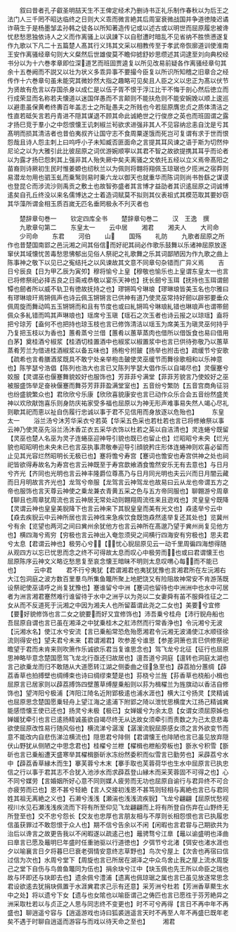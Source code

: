 <!-- { "loadSidebar": true } -->
　　叙曰昔者孔子叡圣明喆天生不王俾定经术乃删诗书正礼乐制作春秋以为后王之法门人三千罔不昭达临终之日则大义乖而微言絶其后周室衰微战国并争道徳陵迟谲诈萌生于是杨墨邹孟孙韩之徒各以所知著造传记或以述古或以明世而屈原履忠被谗忧悲愁思独依诗人之义而作离骚上以讽諌下以自慰遭时暗乱不见省纳不胜愤懑遂复作九歌以下凡二十五篇楚人髙其行义玮其文采以相教传至于孝武帝恢廓道训使淮南王安作离骚经章句则大义粲然后世雄俊莫不瞻仰摅舒妙思缵述其词逮至刘向典校经书分以为十六巻孝章即位深道艺而班固贾逵复以所见改易前疑各作离骚经章句其余十五巻阙而不説又以壮为状义多乖异事不要撮今臣复以所识所知稽之旧章合之经传作十六巻章句虽未能究其微妙然大指之趣略可见矣且人臣之义以忠正为髙以伏节为贤故有危言以存国杀身以成仁是以伍子胥不恨于浮江比干不悔于剖心然后徳立而行成荣显而名称若夫懐道以迷国佯愚而不言颠则不能扶危则不能安婉娩以顺上逡巡以避患虽保黄耇终夀百年盖志士之所耻愚夫之所贱也今若屈原膺忠贞之质体清洁之性直若砥矢言若丹青进不隠其谋退不顾其命此诚絶世之行俊彦之英也而班固谓之露才扬巳竞于羣小之中怨恨懐王讥刺椒兰茍欲求进强非其人不见容纳忿恚自沈是亏其髙明而损其清洁者也昔伯夷叔齐让国守志不食周粟遂饿而死岂可复谓有求于世而恨怨哉且诗人怨主刺上曰呜呼小子未知臧否匪面命之言提其耳风谏之语于斯为切然仲尼论之以为大雅引此比彼屈原之词优游婉顺寕以其君不智之故欲提携其耳乎而论者以为露才扬巳怨刺其上强非其人殆失厥中矣夫离骚之文依托五经以立义焉帝髙阳之苗裔则诗厥初生民时惟姜嫄也纫秋兰以为佩则将翺将翔佩玉琼琚也夕揽洲之宿莽则易潜龙勿用也驷玉虬而乗鹥则易时乗六龙以御天也就重华而陈词则尚书咎繇之谋谟也登昆仑而涉流沙则禹贡之敷土也故智弥盛者其言博才益劭者其识逺屈原之词诚博逺矣自孔丘终没以来名儒博达之士着造词赋莫不拟则其仪表祖式其模范取其要妙窃其华藻所谓金相玉质百嵗无匹名垂罔极永不刋灭者也

　　楚辞章句巻一
　　钦定四库全书
　　楚辞章句巻二
　　汉　王逸　撰
　　九歌章句第二
　　东皇太一
　　云中居
　　湘君
　　湘夫人
　　大司命
　　少司命
　　东君
　　河伯
　　山
　　国殇
　　礼防
　　九歌者屈原之所作也昔楚国南郢之邑沅湘之间其俗信而好祀其祠必作歌乐鼓舞以乐诸神屈原放逐窜伏其域懐忧苦毒愁思怫郁出见俗人祭祀之礼歌舞之乐其词鄙陋因为作九歌之曲上陈事神之敬下以见已之寃结托之以风谏故其文意不同章句杂错而广异义焉
　　吉日兮辰良【日为甲乙辰为寅夘】穆将愉兮上皇【穆敬也愉乐也上皇谓东皇太一也言已将修祭祀必择吉良之日斋戒恭敬以宴乐天神也】抚长劒兮玉珥【抚持也玉珥谓劒镡也劒者所以威不轨卫有徳故抚持之也】璆锵鸣兮琳琅【璆琳琅皆美玉名也尔雅曰有璆琳琅玕焉锵佩声也诗云佩玉锵锵言已供神有道乃使灵巫常持好劒以辟邪要垂众佩周旋而舞动鸣五玉锵锵而和且有节度也或曰糺锵鸣兮琳琅糺错也琳琅声也谓帯劒佩众多糺错而鸣其声琳琅也】瑶席兮玉瑱【瑶石之次玉者也诗云报之以琼瑶】盍将把兮琼芳【盍何不也把持也琼玉枝也言已修饰清洁以瑶玉为席美玉为瑱灵巫何持乎乃复把玉枝以为香也】蕙肴蒸兮兰借【蕙肴以蕙草蒸肉也借所以借饭食也易曰借用白茅】奠桂酒兮椒浆【桂酒切桂置酒中也椒浆以椒置浆中也言已供待弥敬乃以蕙草蒸肴芳兰为借进桂酒椒浆以备五味也】扬枹兮拊皷【扬举也拊击也】疏缓节兮安歌【疏希也言肴膳酒浆既具不敢宁处亲举枹击皷使灵巫缓节而舞徐歌相和以乐神意也】陈竽瑟兮浩倡【陈列也浩大也言已又陈列竽瑟大倡作乐以自竭尽也】灵偃蹇兮姣服【灵谓巫也偃蹇舞貌姣好也服饰也】芳菲菲兮满堂【菲菲芳貌言乃使姣好之巫被服盛饰举足奋袂偃蹇而舞芬芳菲菲盈满堂室也】五音纷兮繁防【五音宫商角征羽也纷盛貌繁众也】君欣欣兮乐康【欣欣喜貌康安也言已动作众乐合会五音纷然盛羙神以欢欣猒饱喜乐则身防庆祐家受多福也屈原以为神无形声难事易失然人竭心尽礼则歇其祀而恵以祉自伤履行忠诚以事于君不见信用而身放逐以危殆也】
　　东皇太一
　　浴兰汤兮沐芳华采衣兮若英【华采五色采也若杜若也言已将修飨祭以事云神乃使灵巫先浴兰汤沐香芷衣五采华衣饰以杜若之英以自洁清也】灵连蜷兮既留【灵巫也楚人名巫为灵子连蜷巫迎神导引貌也既已也留止也】烂昭昭兮未央【烂光貌也昭昭明也未央未已也言巫执事肃敬奉迎导引顔貌矜庄形体连蜷神则欢喜必留而止见其光容烂然昭明长无极已也】蹇将憺兮寿宫【蹇词也憺安也寿宫供神之处也祠祀皆欲得寿故名为寿宫也言云神既至于寿宫歆飨酒食憺然安乐无有去意也】与日月兮齐光【齐同也光明也言云神丰隆爵位尊髙乃与日月同光明也夫云兴而日月闇云藏而日月明故言齐光也】龙驾兮帝服【龙驾言云神驾龙也故易曰云从龙也帝谓五方之帝也服饰也言天尊云神使之乗龙兼衣青黄五采之色与五方帝同服也】聊翺游兮周章【聊且也周章犹周流也言云神居无常处动则翺翔周流徃来且逰戏也】灵皇皇兮既降【灵谓云神也皇皇美貎降下也言云神来下其貎皇皇而美有光文也】猋逺举兮云中【猋去疾貎云中云神所居也言云神徃来急疾饮食既饱猋然逺举复还其处也】览冀州兮有余【览望也两河之间曰兾州余犹他方也言云神所在髙邈乃望于兾州尚复见他方也】横四海兮焉穷【穷极也言云神出入奄忽须臾之间横行四海安有穷极也】思夫君兮太息【君谓云神也】极劳心兮【忧心貎屈原见云一动千里周徧四海想得随从观四方以忘已忧思而念之终不可得故太息而叹心中极劳而也或曰君谓懐王也屈原陈序云神文义略讫愁思复至哀念懐王暗昧不明则太息叹喟心每而不能已也】
　　云中君
　　君不行兮夷犹【君谓湘君也夷犹犹豫也言湘君所在左沅湘右大江包洞庭之波方数百里羣鸟所集鱼鼈所聚上地肥饶又有险阻故神常安不肯游荡既设祭祀使巫请呼之尚复犹豫也】蹇谁留兮中洲【蹇词也留待也中洲洲中也水中可居者为洲言湘君蹇然难行谁留待于水中之洲乎以为尧以二女妻舜有苖不服舜徃征之二女从而不反道死于沅湘之中因为湘夫人也所留葢谓此尧之二女也】美要兮宜修【要好貌修饰也言二女之貌要而好又宜修饰也】沛吾乗兮桂舟【沛行貎舟船也吾屈原自谓也言已虽在湘泽之中犹乗桂木之舡沛然而行常香浄也】令沅湘兮无波【沅湘水名】使江水兮安流【言已乗船常恐危殆愿湘君令沅湘无波涌使江水顺径徐流则得安也】望夫君兮未来【君谓湘君】吹参差兮谁思【参差洞箫也言巳供修祭祀曕望于君而未肯来则吹箫作乐诚欲乐君当复谁思念也】驾飞龙兮北征【征行也屈原思神略毕意念楚国愿驾飞龙北行亟还归故居也】邅吾道兮洞庭【邅转也洞庭太湖也言己欲乗龙而归不敢随从大道愿转江湖之侧委曲之径急至也】薜荔拍分蕙绸【薜荔香草也拍搏壁也绸缚束也诗曰绸缪束楚是也】荪桡兮兰旌【荪香草也桡船小楫也屈原言已居家则以薜荔搏饰四壁蕙草缚屋乗船则以荪为楫櫂兰为旌旗动以香洁自修饰也】望涔阳兮极浦【涔阳江陭名近附郢极逺也浦水涯也】横大江兮扬灵【灵精诚也屈原思念楚国愿乗轻舟上望江海之逺浦下附郢之陭以泄忧思横度大江扬己精诚兾能感悟懐王使已还也】扬灵兮未极【极已】女婵媛兮为余太息【女谓女须屈原姊也婵媛犹牵引也言已逺扬精诚虽欲自竭尽终无从达故女须牵引而责数之为己太息悲毒欲使屈原改性易行随风俗也】横流涕兮潺湲【潺湲流貎屈原感女须之言外欲变节而意不能改内自悲伤涕泣横流也】隠思君兮陫侧【君谓懐王也陫陋也言已虽见放弃隠伏山野犹从侧陋之中思念君也】桂櫂兮兰枻【櫂楫也枻船旁板也】斵氷兮积雪【斵斫也言已乗船遭天盛寒举其櫂楫斵斫氷冻纷然委积而似雪言已勤劳也】采薜荔兮水中【薜荔香草縁木而生】搴芙蓉兮木末【搴手取也芙蓉荷华也生水中屈原言已执忠信之行以事于君其志不合犹入池渉水而求薜荔登山縁木而采芙蓉固不可得之也】心不同兮媒劳【言婚姻所好心意不同则媒人疲劳而无功也屈原自谕行与君异终不可合亦疲劳而已也】恩不甚兮轻絶【言人交接初浅恩不甚笃则轻相与离絶也言已与君同姓其祖无离絶之义也】石濑兮浅浅【瀬湍也浅浅流疾貎】飞龙兮翩翩【屈原忧愁视视川水见石瀬浅浅疾流而下将有所至仰见飞龙翩翩而上将有所登自伤弃在山野终无所登至也】交不忠兮怨长【交友也忠厚也言朋友相与不厚则长相怨恨也言已执履忠信虽获罪过不敢怨恨于众人也】期不信兮告余以不闲【闲暇也言君甞与己期欲共为治后以谗言之故更告我以不闲暇遂以疏逺己也】鼂骋骛兮江臯【鼂以谕盛明也泽曲曰臯言已愿及鼂明巳年盛时任重驰驱以行道徳也】夕弭节兮北渚【弭安也渚水涯也夕以喻襄言日夕将暮巳巳衰老弭情安意终志草野也】鸟次兮屋上【次舎也再宿曰信过信为次也】水周兮堂下【周旋也言已所居在湖泽之中众鸟舍止我之屋上流水周旋己之堂下自伤与鸟兽鱼鼈同为伍也】捐余玦兮江中【玦玉佩也先王所以命臣之瑞也故与环即还与玦即去也】遗余佩兮澧浦【遗离也佩琼琚之属也言巳虽见放逐常思念君设欲逺去犹捐玦佩置于水涯兾君求己示有还意】采芳洲兮杜若【芳洲香草藂生水中之处】将以遗兮下女【遗与也女隂也以喻臣谓己之俦匹也言已愿徃于芬芳絶异之洲采取杜若以与贞正之人思与同志终不变更也】时不可兮再得【言日不再中年不再盛也】聊逍遥兮容与【逍遥游戏也诗曰狐裘逍遥言天时不再至人年不再盛巳既年老矣不遇于时聊自逍遥而游容与而戏以待天命之至也】
　　湘君
